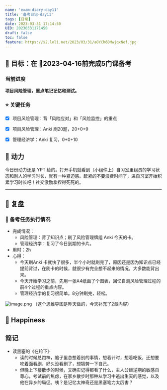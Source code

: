 ```yaml
---
name: 'exam-diary-day11'
title: '备考日记-day11'
tags: [日常]
date: 2023-03-31 17:14:50
UID: 20230331171450
draft: false
toc: false
feature: https://s2.loli.net/2023/03/31/aOYCh6DMwjqxNef.jpg
---
```


## 🎯 目标：在 📅2023-04-16前完成5门课备考

### 当前进度

**项目风险管理，重点笔记记忆和测试。**

### ⭐️ 关键任务

- [x] 项目风险管理：背「风险应对」和「风险监控」的重点
- [x] 项目风险管理：Anki 刷20题，20+0+9
- [x] 管理经济学：Anki 复习，0+0+10


<!--more-->


## 🔋 动力

今日份动力还是 YPT 给的。打开手机就看到（小组件上）自习室里组员的学习状态和别人的学习时长，就有一种紧迫感。赶紧的不要浪费时间了，进自习室开始积累学习时长吧！社交激励拿捏得死死的。

---

## 🤔 复盘

### 💯 备考任务执行情况
- 完成情况：
	- 风险管理：背了知识点；刷了风险管理牌组 Anki 今天的卡。
	- 管理经济学：复习了今日到期的卡片。
- 用时：2h
- 心得：
	- 今天刷Anki 卡就快了很多，半个小时就刷完了，原因还是因为知识点已经提前背过，在刷卡的时候，就很少有完全想不起来的情况，大多数能背出来。
	- 今天开始学习之前，先用一张A4纸画了个图表，回忆自测风险管理过程的前4个过程的重点内容。
	- 管理经济学的复习很简单。8分钟刷完，轻松。

![image.png](https://s2.loli.net/2023/03/31/oXEqNwhbDVAIkY8.png)
（这个思维导图是昨天做的，今天补充了2章内容）

## 🎉 Happiness


## 简记
- 读黑塞的《在轮下》
	- 读的时候总跑神，脑子里总想着别的事情，想着计时，想着吃饭，还想要吃着面看剧，好久没看剧了，想犒劳一下自己。
	- 但晚上下楼散步的时候，又确实记得都看了什么，主人公叛逆期的敏感自尊心，考试前的焦虑，在家乡散步时那种从学习中逃出生天的感觉，以及他在异乡的局促。咦？是记忆太神奇还是黑塞笔力太厉害？